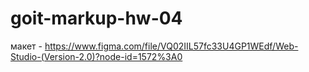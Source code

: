 # goit-markup-hw-04

макет - https://www.figma.com/file/VQ02IIL57fc33U4GP1WEdf/Web-Studio-(Version-2.0)?node-id=1572%3A0
